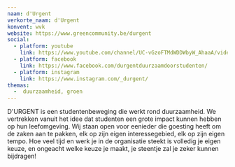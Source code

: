```yaml
---
naam: d'Urgent
verkorte_naam: d'Urgent
konvent: wvk
website: https://www.greencommunity.be/durgent
social:
  - platform: youtube
    link: https://www.youtube.com/channel/UC-vGzoFTMdWDDWbyW_AhaaA/videos?disable_polymer=1
  - platform: facebook
    link: https://www.facebook.com/durgentduurzaamdoorstudenten/
  - platform: instagram
    link: https://www.instagram.com/_durgent/
themas:
  -  duurzaamheid, groen
---
```

D'URGENT is een studentenbeweging die werkt rond duurzaamheid. We vertrekken vanuit het idee dat studenten een grote impact kunnen hebben op hun leefomgeving.
Wij staan open voor eenieder die goesting heeft om de zaken aan te pakken, elk op zijn eigen interessegebied, elk op zijn eigen tempo. Hoe veel tijd en werk je in de organisatie steekt is volledig je eigen keuze, en ongeacht welke keuze je maakt, je steentje zal je zeker kunnen bijdragen!
